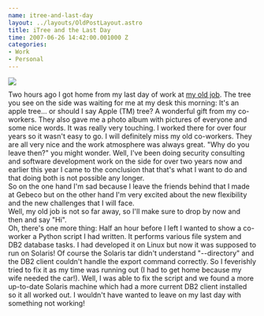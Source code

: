 ```yaml
--- 
name: itree-and-last-day
layout: ../layouts/OldPostLayout.astro
title: iTree and the Last Day
time: 2007-06-26 14:42:00.001000 Z
categories: 
- Work
- Personal
---
```

<img style="display:block; margin:0px auto 10px; text-align:center;cursor:pointer; cursor:hand;" src="http://4.bp.blogspot.com/_-dK4R3d1lbc/RwyLfWykkyI/AAAAAAAAAdE/cQ4kFRnhGEU/s400/itree.jpg" border="0" />
Two hours ago I got home from my last day of work at <a href="http://www.gebeco.de">my old job</a>. The tree you see on the side was waiting for me at my desk this morning: It's an apple tree... or should I say Apple (<span class="blsp-spelling-corrected" id="SPELLING_ERROR_0">TM</span>) tree? A wonderful gift from my co-workers. They also gave me a photo album with pictures of everyone and some nice words. It was really very touching. I worked there for over four years so it wasn't easy to go. I will definitely miss my old co-workers. They are all very nice and the work atmosphere was always great. "Why do you leave then?" you might wonder. Well, I've been doing security consulting and software development work on the side for over two years now and earlier this year I came to the conclusion that that's what I want to do and that doing both is not possible any longer.<br />So on the one hand I'm sad because I leave the friends behind that I made at <span class="blsp-spelling-error" id="SPELLING_ERROR_1">Gebeco</span> but on the other hand I'm very excited about the new flexibility and the new <span class="blsp-spelling-corrected" id="SPELLING_ERROR_2">challenges</span> that I will face.<br />Well, my old job is not so far away, so I'll make sure to drop by now and then and say "Hi".<br />Oh, there's one more thing: Half an hour before I left I wanted to show a co-worker a Python script I had written. It performs various <span class="blsp-spelling-corrected" id="SPELLING_ERROR_3">file system</span> and DB2 database tasks. I had developed it on Linux but now it was supposed to run on Solaris! Of course the Solaris tar didn't understand "--directory" and the DB2 client couldn't handle the export command correctly. So I feverishly tried to fix it as my time was running out (I had to get home because my wife needed the car!). Well, I was able to fix the script and we found a more up-to-date Solaris machine which had a more current DB2 client installed so it all worked out. I wouldn't have wanted to leave on my last day with something not working!
